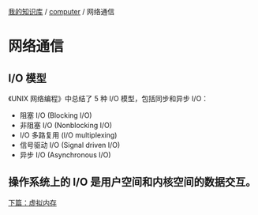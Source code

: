 [我的知识库](../README.md) / [computer](zz_gneratered_mdi.md) / 网络通信

# 网络通信

## I/O 模型

《UNIX 网络编程》中总结了 5 种 I/O 模型，包括同步和异步 I/O：

- 阻塞 I/O (Blocking I/O)
- 非阻塞 I/O (Nonblocking I/O)
- I/O 多路复用 (I/O multiplexing)
- 信号驱动 I/O (Signal driven I/O)
- 异步 I/O (Asynchronous I/O)

操作系统上的 I/O 是用户空间和内核空间的数据交互。
---
[下篇：虚拟内存](virtual-memory.md)
